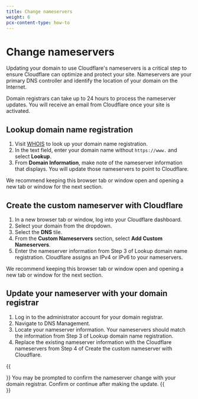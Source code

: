 ```yaml
---
title: Change nameservers
weight: 6
pcx-content-type: how-to
---
```


# Change nameservers

Updating your domain to use Cloudflare's nameservers is a critical step to ensure Cloudflare can optimize and protect your site. Nameservers are your primary DNS controller and identify the location of your domain on the Internet.

Domain registrars can take up to 24 hours to process the nameserver updates. You will receive an email from Cloudflare once your site is activated.

## Lookup domain name registration

1. Visit [WHOIS](https://lookup.icann.org/) to look up your domain name registration.
1. In the text field, enter your domain name without `https://www.` and select **Lookup**.
1. From **Domain Information**, make note of the nameserver information that displays. You will update those nameservers to point to Cloudflare.

We recommend keeping this browser tab or window open and opening a new tab or window for the next section.

## Create the custom nameserver with Cloudflare

1. In a new browser tab or window, log into your Cloudflare dashboard.
1. Select your domain from the dropdown.
1. Select the **DNS** tile.
1. From the **Custom Nameservers** section, select **Add Custom Nameservers**.
1. Enter the nameserver information from Step 3 of Lookup domain name registration. Cloudflare assigns an IPv4 or IPv6 to your nameservers.

We recommend keeping this browser tab or window open and opening a new tab or window for the next section.

## Update your nameserver with your domain registrar

1. Log in to the administrator account for your domain registrar.
1. Navigate to DNS Management.
1. Locate your nameserver information. Your nameservers should match the information from Step 3 of Lookup domain name registration.
1. Replace the existing nameserver information with the Cloudflare nameservers from Step 4 of Create the custom nameserver with Cloudflare.

{{<Aside type="note">}}
You may be prompted to confirm the nameserver change with your domain registrar. Confirm or continue after making the update.
{{</Aside>}}
